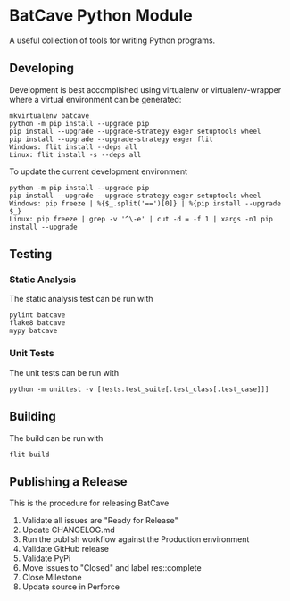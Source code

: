 # BatCave Python Module

A useful collection of tools for writing Python programs.

## Developing

Development is best accomplished using virtualenv or virtualenv-wrapper where a virtual environment can be generated:

    mkvirtualenv batcave
    python -m pip install --upgrade pip
    pip install --upgrade --upgrade-strategy eager setuptools wheel
    pip install --upgrade --upgrade-strategy eager flit
    Windows: flit install --deps all
    Linux: flit install -s --deps all

To update the current development environment

    python -m pip install --upgrade pip
    pip install --upgrade --upgrade-strategy eager setuptools wheel
    Windows: pip freeze | %{$_.split('==')[0]} | %{pip install --upgrade $_}
    Linux: pip freeze | grep -v '^\-e' | cut -d = -f 1 | xargs -n1 pip install --upgrade

## Testing

### Static Analysis

The static analysis test can be run with

    pylint batcave
    flake8 batcave
    mypy batcave

### Unit Tests

The unit tests can be run with

    python -m unittest -v [tests.test_suite[.test_class[.test_case]]]

## Building

The build can be run with

    flit build

## Publishing a Release

This is the procedure for releasing BatCave

1. Validate all issues are "Ready for Release"
1. Update CHANGELOG.md
1. Run the publish workflow against the Production environment
1. Validate GitHub release
1. Validate PyPi
1. Move issues to "Closed" and label res::complete
1. Close Milestone
1. Update source in Perforce

<!--- cSpell:ignore virtualenv mkvirtualenv batcave stest mypy xmlrunner utest -->
